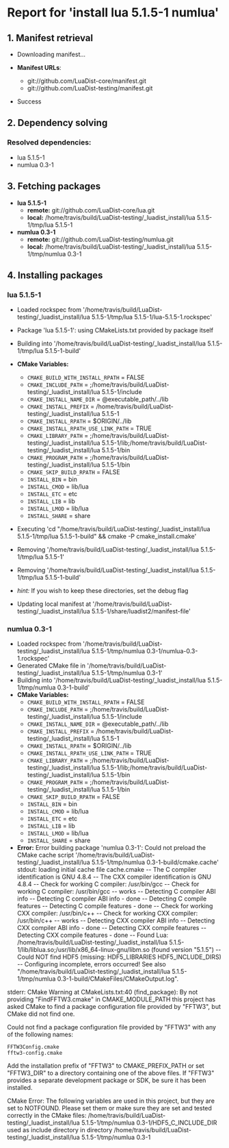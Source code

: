 # Report for 'install lua 5.1.5-1 numlua'


## 1. Manifest retrieval

- Downloading manifest...

- **Manifest URLs**:
    - git://github.com/LuaDist-core/manifest.git
    - git://github.com/LuaDist-testing/manifest.git
- Success

## 2. Dependency solving


### Resolved dependencies:
- lua 5.1.5-1
- numlua 0.3-1

## 3. Fetching packages

- **lua 5.1.5-1**
    - **remote:** git://github.com/LuaDist-core/lua.git
    - **local:** /home/travis/build/LuaDist-testing/_luadist_install/lua 5.1.5-1/tmp/lua 5.1.5-1
- **numlua 0.3-1**
    - **remote:** git://github.com/LuaDist-testing/numlua.git
    - **local:** /home/travis/build/LuaDist-testing/_luadist_install/lua 5.1.5-1/tmp/numlua 0.3-1

## 4. Installing packages


### lua 5.1.5-1
- Loaded rockspec from '/home/travis/build/LuaDist-testing/_luadist_install/lua 5.1.5-1/tmp/lua 5.1.5-1/lua-5.1.5-1.rockspec'
- Package 'lua 5.1.5-1': using CMakeLists.txt provided by package itself
- Building into '/home/travis/build/LuaDist-testing/_luadist_install/lua 5.1.5-1/tmp/lua 5.1.5-1-build'
- **CMake Variables:**
    - `CMAKE_BUILD_WITH_INSTALL_RPATH` = FALSE
    - `CMAKE_INCLUDE_PATH` = ;/home/travis/build/LuaDist-testing/_luadist_install/lua 5.1.5-1/include
    - `CMAKE_INSTALL_NAME_DIR` = @executable_path/../lib
    - `CMAKE_INSTALL_PREFIX` = /home/travis/build/LuaDist-testing/_luadist_install/lua 5.1.5-1
    - `CMAKE_INSTALL_RPATH` = $ORIGIN/../lib
    - `CMAKE_INSTALL_RPATH_USE_LINK_PATH` = TRUE
    - `CMAKE_LIBRARY_PATH` = ;/home/travis/build/LuaDist-testing/_luadist_install/lua 5.1.5-1/lib;/home/travis/build/LuaDist-testing/_luadist_install/lua 5.1.5-1/bin
    - `CMAKE_PROGRAM_PATH` = ;/home/travis/build/LuaDist-testing/_luadist_install/lua 5.1.5-1/bin
    - `CMAKE_SKIP_BUILD_RPATH` = FALSE
    - `INSTALL_BIN` = bin
    - `INSTALL_CMOD` = lib/lua
    - `INSTALL_ETC` = etc
    - `INSTALL_LIB` = lib
    - `INSTALL_LMOD` = lib/lua
    - `INSTALL_SHARE` = share
- Executing 'cd "/home/travis/build/LuaDist-testing/_luadist_install/lua 5.1.5-1/tmp/lua 5.1.5-1-build" && cmake -P cmake_install.cmake'
- Removing '/home/travis/build/LuaDist-testing/_luadist_install/lua 5.1.5-1/tmp/lua 5.1.5-1'
- Removing '/home/travis/build/LuaDist-testing/_luadist_install/lua 5.1.5-1/tmp/lua 5.1.5-1-build'

- *hint:* If you wish to keep these directories, set the debug flag
- Updating local manifest at '/home/travis/build/LuaDist-testing/_luadist_install/lua 5.1.5-1/share/luadist2/manifest-file'

### numlua 0.3-1
- Loaded rockspec from '/home/travis/build/LuaDist-testing/_luadist_install/lua 5.1.5-1/tmp/numlua 0.3-1/numlua-0.3-1.rockspec'
- Generated CMake file in '/home/travis/build/LuaDist-testing/_luadist_install/lua 5.1.5-1/tmp/numlua 0.3-1'
- Building into '/home/travis/build/LuaDist-testing/_luadist_install/lua 5.1.5-1/tmp/numlua 0.3-1-build'
- **CMake Variables:**
    - `CMAKE_BUILD_WITH_INSTALL_RPATH` = FALSE
    - `CMAKE_INCLUDE_PATH` = ;/home/travis/build/LuaDist-testing/_luadist_install/lua 5.1.5-1/include
    - `CMAKE_INSTALL_NAME_DIR` = @executable_path/../lib
    - `CMAKE_INSTALL_PREFIX` = /home/travis/build/LuaDist-testing/_luadist_install/lua 5.1.5-1
    - `CMAKE_INSTALL_RPATH` = $ORIGIN/../lib
    - `CMAKE_INSTALL_RPATH_USE_LINK_PATH` = TRUE
    - `CMAKE_LIBRARY_PATH` = ;/home/travis/build/LuaDist-testing/_luadist_install/lua 5.1.5-1/lib;/home/travis/build/LuaDist-testing/_luadist_install/lua 5.1.5-1/bin
    - `CMAKE_PROGRAM_PATH` = ;/home/travis/build/LuaDist-testing/_luadist_install/lua 5.1.5-1/bin
    - `CMAKE_SKIP_BUILD_RPATH` = FALSE
    - `INSTALL_BIN` = bin
    - `INSTALL_CMOD` = lib/lua
    - `INSTALL_ETC` = etc
    - `INSTALL_LIB` = lib
    - `INSTALL_LMOD` = lib/lua
    - `INSTALL_SHARE` = share
- **Error:** Error building package 'numlua 0.3-1': Could not preload the CMake cache script '/home/travis/build/LuaDist-testing/_luadist_install/lua 5.1.5-1/tmp/numlua 0.3-1-build/cmake.cache'
stdout:
loading initial cache file cache.cmake
-- The C compiler identification is GNU 4.8.4
-- The CXX compiler identification is GNU 4.8.4
-- Check for working C compiler: /usr/bin/gcc
-- Check for working C compiler: /usr/bin/gcc -- works
-- Detecting C compiler ABI info
-- Detecting C compiler ABI info - done
-- Detecting C compile features
-- Detecting C compile features - done
-- Check for working CXX compiler: /usr/bin/c++
-- Check for working CXX compiler: /usr/bin/c++ -- works
-- Detecting CXX compiler ABI info
-- Detecting CXX compiler ABI info - done
-- Detecting CXX compile features
-- Detecting CXX compile features - done
-- Found Lua: /home/travis/build/LuaDist-testing/_luadist_install/lua 5.1.5-1/lib/liblua.so;/usr/lib/x86_64-linux-gnu/libm.so (found version "5.1.5") 
-- Could NOT find HDF5 (missing: HDF5_LIBRARIES HDF5_INCLUDE_DIRS) 
-- Configuring incomplete, errors occurred!
See also "/home/travis/build/LuaDist-testing/_luadist_install/lua 5.1.5-1/tmp/numlua 0.3-1-build/CMakeFiles/CMakeOutput.log".

stderr:
CMake Warning at CMakeLists.txt:40 (find_package):
  By not providing "FindFFTW3.cmake" in CMAKE_MODULE_PATH this project has
  asked CMake to find a package configuration file provided by "FFTW3", but
  CMake did not find one.

  Could not find a package configuration file provided by "FFTW3" with any of
  the following names:

    FFTW3Config.cmake
    fftw3-config.cmake

  Add the installation prefix of "FFTW3" to CMAKE_PREFIX_PATH or set
  "FFTW3_DIR" to a directory containing one of the above files.  If "FFTW3"
  provides a separate development package or SDK, be sure it has been
  installed.


CMake Error: The following variables are used in this project, but they are set to NOTFOUND.
Please set them or make sure they are set and tested correctly in the CMake files:
/home/travis/build/LuaDist-testing/_luadist_install/lua 5.1.5-1/tmp/numlua 0.3-1/HDF5_C_INCLUDE_DIR
   used as include directory in directory /home/travis/build/LuaDist-testing/_luadist_install/lua 5.1.5-1/tmp/numlua 0.3-1


